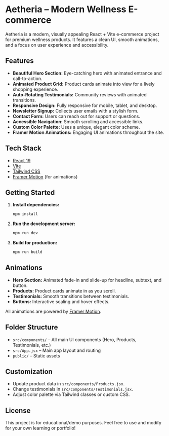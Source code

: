 # Aetheria – Modern Wellness E-commerce

Aetheria is a modern, visually appealing React + Vite e-commerce project for premium wellness products. It features a clean UI, smooth animations, and a focus on user experience and accessibility.

## Features

- **Beautiful Hero Section:** Eye-catching hero with animated entrance and call-to-action.
- **Animated Product Grid:** Product cards animate into view for a lively shopping experience.
- **Auto-Rotating Testimonials:** Community reviews with animated transitions.
- **Responsive Design:** Fully responsive for mobile, tablet, and desktop.
- **Newsletter Signup:** Collects user emails with a stylish form.
- **Contact Form:** Users can reach out for support or questions.
- **Accessible Navigation:** Smooth scrolling and accessible links.
- **Custom Color Palette:** Uses a unique, elegant color scheme.
- **Framer Motion Animations:** Engaging UI animations throughout the site.

## Tech Stack

- [React 19](https://react.dev/)
- [Vite](https://vitejs.dev/)
- [Tailwind CSS](https://tailwindcss.com/)
- [Framer Motion](https://www.framer.com/motion/) (for animations)

## Getting Started

1. **Install dependencies:**
   ```bash
   npm install
   ```
2. **Run the development server:**
   ```bash
   npm run dev
   ```
3. **Build for production:**
   ```bash
   npm run build
   ```

## Animations

- **Hero Section:** Animated fade-in and slide-up for headline, subtext, and button.
- **Products:** Product cards animate in as you scroll.
- **Testimonials:** Smooth transitions between testimonials.
- **Buttons:** Interactive scaling and hover effects.

All animations are powered by [Framer Motion](https://www.framer.com/motion/).

## Folder Structure

- `src/components/` – All main UI components (Hero, Products, Testimonials, etc.)
- `src/App.jsx` – Main app layout and routing
- `public/` – Static assets

## Customization

- Update product data in `src/components/Products.jsx`.
- Change testimonials in `src/components/Testimonials.jsx`.
- Adjust color palette via Tailwind classes or custom CSS.

## License

This project is for educational/demo purposes. Feel free to use and modify for your own learning or portfolio!
